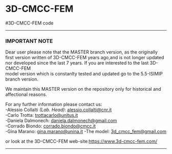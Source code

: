 # 3D-CMCC-FEM
#3D-CMCC-FEM code 



--------------------------------------------------------------------------------------------------------------------

###                                            **IMPORTANT NOTE** 
                                            
                                             
  Dear user please note that the MASTER branch version, as the originally first version written of 3D-CMCC-FEM years 
  ago,and is not longer updated nor developed since the last 7 years. If you are interested to the last 3D-CMCC-FEM  
  model version which is constanlty tested and updated go to the 5.5-ISIMIP branch version.  
  
  We maintain this MASTER version on the repository only for historical and affectional reasons. 
  
  For any further information please contact us:  
  -Alessio Collalti *(Lab. Head)*: alessio.collalti@cnr.it  
  -Carlo Trotta: trottacarlo@unitus.it  
  -Daniela Dalmonech: daniela.dalmonech@gmail.com  
  -Corrado Biondo: corrado.biondo@cmcc.it  
  -Gina Marano: gina.marano@unina.it
  -The model: 3d_cmcc_fem@gmail.com 
  
  
  or look at the 3D-CMCC-FEM web-site:https://www.3d-cmcc-fem.com/
                      
--------------------------------------------------------------------------------------------------------------------                      



                                             
